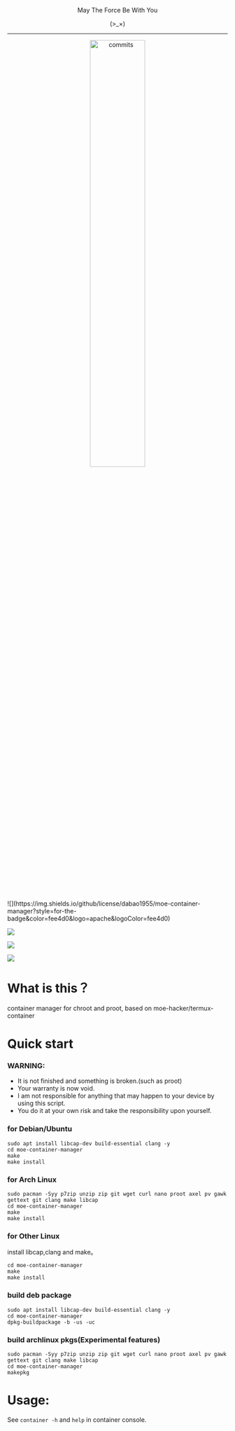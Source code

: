 <p align="center">May The Force Be With You</p>

<p align="center">(>_×)</p>         

-----------  

<p align="center">
<img src="https://stars.medv.io/dabao1954/moe-container-manager.svg", title="commits" width="50%"/>

</p>
![](https://img.shields.io/github/license/dabao1955/moe-container-manager?style=for-the-badge&color=fee4d0&logo=apache&logoColor=fee4d0)

![](https://img.shields.io/github/repo-size/dabao1955/moe-container-manager?style=for-the-badge&color=fee4d0&logo=files&logoColor=fee4d0)

![](https://img.shields.io/github/last-commit/dabao1955/moe-container-manager?style=for-the-badge&color=fee4d0&logo=codeigniter&logoColor=fee4d0)

![](https://img.shields.io/badge/language-shell\&c-green?style=for-the-badge&color=fee4d0&logo=sharp&logoColor=fee4d0)


# What is this？
container manager for chroot and proot, based on moe-hacker/termux-container
# Quick start

### WARNING:      

- It is not finished and something is broken.(such as proot)
- Your warranty is now void.
- I am not responsible for anything that may happen to your device by using this script.
- You do it at your own risk and take the responsibility upon yourself.


### for Debian/Ubuntu
```
sudo apt install libcap-dev build-essential clang -y
cd moe-container-manager
make
make install
```

### for Arch Linux
```
sudo pacman -Syy p7zip unzip zip git wget curl nano proot axel pv gawk gettext git clang make libcap
cd moe-container-manager
make
make install
```

### for Other Linux
install libcap,clang and make。
```
cd moe-container-manager
make
make install
```
### build deb package
```
sudo apt install libcap-dev build-essential clang -y
cd moe-container-manager
dpkg-buildpackage -b -us -uc
```

### build archlinux pkgs(Experimental features)
```
sudo pacman -Syy p7zip unzip zip git wget curl nano proot axel pv gawk gettext git clang make libcap
cd moe-container-manager
makepkg
```
# Usage:     
See `container -h` and `help` in container console.
